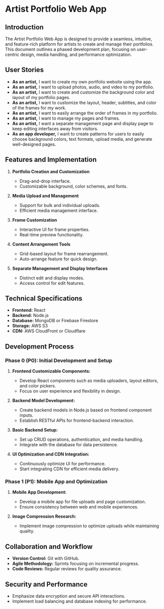 # Artist Portfolio Web App

## Introduction
The Artist Portfolio Web App is designed to provide a seamless, intuitive, and feature-rich platform for artists to create and manage their portfolios. This document outlines a phased development plan, focusing on user-centric design, media handling, and performance optimization.

## User Stories
- **As an artist,** I want to create my own portfolio website using the app.
- **As an artist,** I want to upload photos, audio, and video to my portfolio.
- **As an artist,** I want to create and customize the background color and layout of my portfolio pages.
- **As an artist,** I want to customize the layout, header, subtitles, and color of the frames for my work.
- **As an artist,** I want to easily arrange the order of frames in my portfolio.
- **As an artist,** I want to manage my pages and frames.
- **As an artist,** I want a separate management page and display page to keep editing interfaces away from visitors.
- **As an app developer,** I want to create patterns for users to easily choose background colors, text formats, upload media, and generate well-designed pages.

## Features and Implementation

1. **Portfolio Creation and Customization**
   - Drag-and-drop interface.
   - Customizable background, color schemes, and fonts.

2. **Media Upload and Management**
   - Support for bulk and individual uploads.
   - Efficient media management interface.

3. **Frame Customization**
   - Interactive UI for frame properties.
   - Real-time preview functionality.

4. **Content Arrangement Tools**
   - Grid-based layout for frame rearrangement.
   - Auto-arrange feature for quick design.

5. **Separate Management and Display Interfaces**
   - Distinct edit and display modes.
   - Access control for edit features.

## Technical Specifications
- **Frontend:** React
- **Backend:** Node.js
- **Database:** MongoDB or Firebase Firestore
- **Storage:** AWS S3
- **CDN:** AWS CloudFront or Cloudflare

## Development Process

### Phase 0 (P0): Initial Development and Setup
1. **Frontend Customizable Components:**
   - Develop React components such as media uploaders, layout editors, and color pickers.
   - Focus on user experience and flexibility in design.

2. **Backend Model Development:**
   - Create backend models in Node.js based on frontend component inputs.
   - Establish RESTful APIs for frontend-backend interaction.

3. **Basic Backend Setup:**
   - Set up CRUD operations, authentication, and media handling.
   - Integrate with the database for data persistence.

4. **UI Optimization and CDN Integration:**
   - Continuously optimize UI for performance.
   - Start integrating CDN for efficient media delivery.

### Phase 1 (P1): Mobile App and Optimization
1. **Mobile App Development:**
   - Develop a mobile app for file uploads and page customization.
   - Ensure consistency between web and mobile experiences.

2. **Image Compression Research:**
   - Implement image compression to optimize uploads while maintaining quality.

## Collaboration and Workflow
- **Version Control:** Git with GitHub.
- **Agile Methodology:** Sprints focusing on incremental progress.
- **Code Reviews:** Regular reviews for quality assurance.

## Security and Performance
- Emphasize data encryption and secure API interactions.
- Implement load balancing and database indexing for performance.


